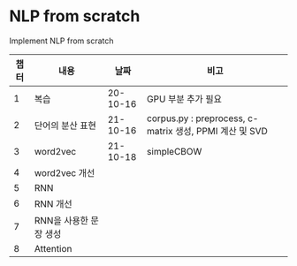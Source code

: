# NLP from scratch

Implement NLP from scratch

|챕터|내용|날짜|비고|
|-|---|------|---|
|1|복습|20-10-16|GPU 부분 추가 필요|
|2|단어의 분산 표현|21-10-16|corpus.py : preprocess, c-matrix 생성, PPMI 계산 및 SVD|
|3|word2vec|21-10-18|simpleCBOW|
|4|word2vec 개선|||
|5|RNN|||
|6|RNN 개선|||
|7|RNN을 사용한 문장 생성|||
|8|Attention|||
